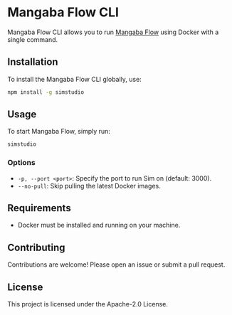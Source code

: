 # Mangaba Flow CLI

Mangaba Flow CLI allows you to run [Mangaba Flow](https://sim.ai) using Docker with a single command.

## Installation

To install the Mangaba Flow CLI globally, use:

```bash
npm install -g simstudio
```

## Usage

To start Mangaba Flow, simply run:

```bash
simstudio
```

### Options

- `-p, --port <port>`: Specify the port to run Sim on (default: 3000).
- `--no-pull`: Skip pulling the latest Docker images.

## Requirements

- Docker must be installed and running on your machine.

## Contributing

Contributions are welcome! Please open an issue or submit a pull request.

## License

This project is licensed under the Apache-2.0 License. 